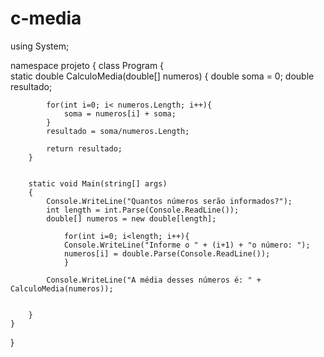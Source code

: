 # c-media

using System;

namespace projeto
{
    class Program
    {   
            static double CalculoMedia(double[] numeros)
        {
            double soma = 0;
            double resultado;

            for(int i=0; i< numeros.Length; i++){
                soma = numeros[i] + soma;
            }
            resultado = soma/numeros.Length;

            return resultado;
        }
     

        static void Main(string[] args)
        {
            Console.WriteLine("Quantos números serão informados?");
            int length = int.Parse(Console.ReadLine());
            double[] numeros = new double[length];

                for(int i=0; i<length; i++){
                Console.WriteLine("Informe o " + (i+1) + "o número: ");
                numeros[i] = double.Parse(Console.ReadLine()); 
                }

            Console.WriteLine("A média desses números é: " + CalculoMedia(numeros));

        
        }
    }
}

